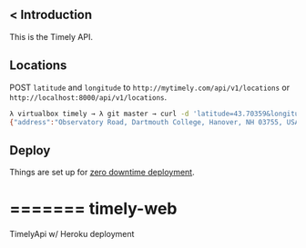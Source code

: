 <
Introduction
------------

This is the Timely API.

## Locations

POST `latitude` and `longitude` to
`http://mytimely.com/api/v1/locations` or
`http://localhost:8000/api/v1/locations`.

```sh
λ virtualbox timely → λ git master → curl -d 'latitude=43.70359&longitude=-72.286756' http://localhost:8000/api/v1/locations
{"address":"Observatory Road, Dartmouth College, Hanover, NH 03755, USA","created_at":"2013-02-13T00:30:08Z","id":1,"latitude":"43.70359","longitude":"-72.286756","updated_at":"2013-02-13T00:30:08Z"}
```

Deploy
------

Things are set up for [zero downtime
deployment](https://ariejan.net/2011/09/14/lighting-fast-zero-downtime-deployments-with-git-capistrano-nginx-and-unicorn).



=======
timely-web
==========

TimelyApi w/ Heroku deployment
